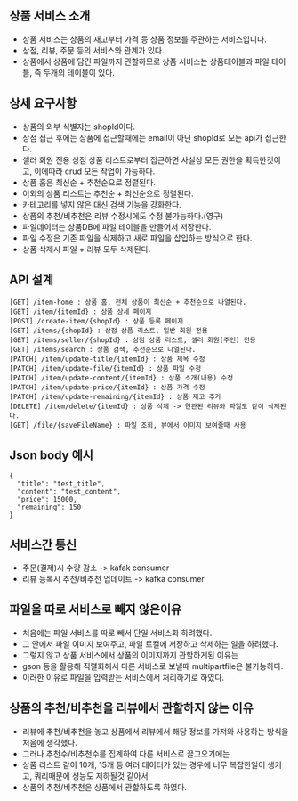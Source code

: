 ## 상품 서비스 소개
* 상품 서비스는 상품의 재고부터 가격 등 상품 정보를 주관하는 서비스입니다.
* 상점, 리뷰, 주문 등의 서비스와 관계가 있다.
* 상품에서 상품에 담긴 파일까지 관할하므로 상품 서비스는 상품테이블과 파일 테이블, 즉 두개의 테이블이 있다.

## 상세 요구사항
* 상품의 외부 식별자는 shopId이다.
* 상점 접근 후에는 상품에 접근할때에는 email이 아닌 shopId로 모든 api가 접근한다.
* 셀러 회원 전용 상점 상품 리스트로부터 접근하면 사실상 모든 권한을 획득한것이고, 이에따라 crud 모든 작업이 가능하다.
* 상품 홈은 최신순 + 추천순으로 정렬된다.
* 이외의 상품 리스트는 추천순 + 최신순으로 정렬된다.
* 카테고리를 넣지 않은 대신 검색 기능을 강화한다.
* 상품의 추천/비추천은 리뷰 수정시에도 수정 불가능하다.(영구)
* 파일데이터는 상품DB에 파일 테이블을 만들어서 저장한다.
* 파일 수정은 기존 파일을 삭제하고 새로 파일을 삽입하는 방식으로 한다.
* 상품 삭제시 파일 + 리뷰 모두 삭제된다.

## API 설계
```
[GET] /item-home : 상품 홈, 전체 상품이 최신순 + 추천순으로 나열된다.
[GET] /item/{itemId} : 상품 상세 페이지
[POST] /create-item/{shopId} : 상품 등록 페이지
[GET] /items/{shopId} : 상점 상품 리스트, 일반 회원 전용
[GET] /items/seller/{shopId} : 상점 상품 리스트, 셀러 회원(주인) 전용
[GET] /items/search : 상품 검색, 추천순으로 나열된다.
[PATCH] /item/update-title/{itemId} : 상품 제목 수정
[PATCH] /item/update-file/{itemId} : 상품 파일 수정
[PATCH] /item/update-content/{itemId} : 상품 소개(내용) 수정
[PATCH] /item/update-price/{itemId} : 상품 가격 수정
[PATCH] /item/update-remaining/{itemId} : 상품 재고 추가
[DELETE] /item/delete/{itemId} : 상품 삭제 -> 연관된 리뷰와 파일도 같이 삭제된다.
[GET] /file/{saveFileName} : 파일 조회, 뷰에서 이미지 보여줄때 사용
```
## Json body 예시
```
{
  "title": "test_title",
  "content": "test_content",
  "price": 15000,
  "remaining": 150
}
```

## 서비스간 통신
* 주문(결제)시 수량 감소 -> kafak consumer
* 리뷰 등록시 추천/비추천 업데이트 -> kafka consumer

## 파일을 따로 서비스로 빼지 않은이유
* 처음에는 파일 서비스를 따로 빼서 단일 서비스화 하려했다.
* 그 안에서 파일 이미지 보여주고, 파일 로컬에 저장하고 삭제하는 일을 하려했다.
* 그렇지 않고 상품 서비스에서 상품의 이미지까지 관할하게된 이유는
* gson 등을 활용해 직렬화해서 다른 서비스로 보낼때 multipartfile은 불가능하다. 
* 이러한 이유로 파일을 입력받는 서비스에서 처리하기로 하였다.

## 상품의 추천/비추천을 리뷰에서 관할하지 않는 이유
* 리뷰에 추천/비추천을 놓고 상품에서 리뷰에서 해당 정보를 가져와 사용하는 방식을 처음에 생각했다.
* 그러나 추천수/비추천수를 집계하여 다른 서비스로 끌고오기에는
* 상품 리스트 같이 10개, 15개 등 여러 데이터가 있는 경우에 너무 복잡한일이 생기고, 쿼리때문에 성능도 저하될것 같아서
* 상품의 추천/비추천은 상품에서 관할하도록 하였다.